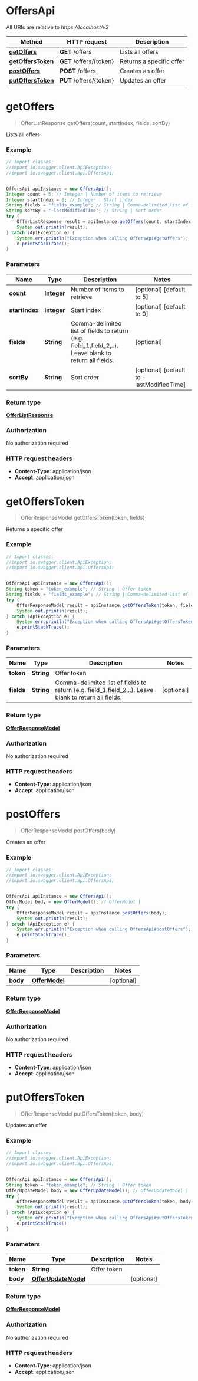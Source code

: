 # OffersApi

All URIs are relative to *https://localhost/v3*

Method | HTTP request | Description
------------- | ------------- | -------------
[**getOffers**](OffersApi.md#getOffers) | **GET** /offers | Lists all offers
[**getOffersToken**](OffersApi.md#getOffersToken) | **GET** /offers/{token} | Returns a specific offer
[**postOffers**](OffersApi.md#postOffers) | **POST** /offers | Creates an offer
[**putOffersToken**](OffersApi.md#putOffersToken) | **PUT** /offers/{token} | Updates an offer


<a name="getOffers"></a>
# **getOffers**
> OfferListResponse getOffers(count, startIndex, fields, sortBy)

Lists all offers



### Example
```java
// Import classes:
//import io.swagger.client.ApiException;
//import io.swagger.client.api.OffersApi;


OffersApi apiInstance = new OffersApi();
Integer count = 5; // Integer | Number of items to retrieve
Integer startIndex = 0; // Integer | Start index
String fields = "fields_example"; // String | Comma-delimited list of fields to return (e.g. field_1,field_2,..). Leave blank to return all fields.
String sortBy = "-lastModifiedTime"; // String | Sort order
try {
    OfferListResponse result = apiInstance.getOffers(count, startIndex, fields, sortBy);
    System.out.println(result);
} catch (ApiException e) {
    System.err.println("Exception when calling OffersApi#getOffers");
    e.printStackTrace();
}
```

### Parameters

Name | Type | Description  | Notes
------------- | ------------- | ------------- | -------------
 **count** | **Integer**| Number of items to retrieve | [optional] [default to 5]
 **startIndex** | **Integer**| Start index | [optional] [default to 0]
 **fields** | **String**| Comma-delimited list of fields to return (e.g. field_1,field_2,..). Leave blank to return all fields. | [optional]
 **sortBy** | **String**| Sort order | [optional] [default to -lastModifiedTime]

### Return type

[**OfferListResponse**](OfferListResponse.md)

### Authorization

No authorization required

### HTTP request headers

 - **Content-Type**: application/json
 - **Accept**: application/json

<a name="getOffersToken"></a>
# **getOffersToken**
> OfferResponseModel getOffersToken(token, fields)

Returns a specific offer



### Example
```java
// Import classes:
//import io.swagger.client.ApiException;
//import io.swagger.client.api.OffersApi;


OffersApi apiInstance = new OffersApi();
String token = "token_example"; // String | Offer token
String fields = "fields_example"; // String | Comma-delimited list of fields to return (e.g. field_1,field_2,..). Leave blank to return all fields.
try {
    OfferResponseModel result = apiInstance.getOffersToken(token, fields);
    System.out.println(result);
} catch (ApiException e) {
    System.err.println("Exception when calling OffersApi#getOffersToken");
    e.printStackTrace();
}
```

### Parameters

Name | Type | Description  | Notes
------------- | ------------- | ------------- | -------------
 **token** | **String**| Offer token |
 **fields** | **String**| Comma-delimited list of fields to return (e.g. field_1,field_2,..). Leave blank to return all fields. | [optional]

### Return type

[**OfferResponseModel**](OfferResponseModel.md)

### Authorization

No authorization required

### HTTP request headers

 - **Content-Type**: application/json
 - **Accept**: application/json

<a name="postOffers"></a>
# **postOffers**
> OfferResponseModel postOffers(body)

Creates an offer



### Example
```java
// Import classes:
//import io.swagger.client.ApiException;
//import io.swagger.client.api.OffersApi;


OffersApi apiInstance = new OffersApi();
OfferModel body = new OfferModel(); // OfferModel | 
try {
    OfferResponseModel result = apiInstance.postOffers(body);
    System.out.println(result);
} catch (ApiException e) {
    System.err.println("Exception when calling OffersApi#postOffers");
    e.printStackTrace();
}
```

### Parameters

Name | Type | Description  | Notes
------------- | ------------- | ------------- | -------------
 **body** | [**OfferModel**](OfferModel.md)|  | [optional]

### Return type

[**OfferResponseModel**](OfferResponseModel.md)

### Authorization

No authorization required

### HTTP request headers

 - **Content-Type**: application/json
 - **Accept**: application/json

<a name="putOffersToken"></a>
# **putOffersToken**
> OfferResponseModel putOffersToken(token, body)

Updates an offer



### Example
```java
// Import classes:
//import io.swagger.client.ApiException;
//import io.swagger.client.api.OffersApi;


OffersApi apiInstance = new OffersApi();
String token = "token_example"; // String | Offer token
OfferUpdateModel body = new OfferUpdateModel(); // OfferUpdateModel | 
try {
    OfferResponseModel result = apiInstance.putOffersToken(token, body);
    System.out.println(result);
} catch (ApiException e) {
    System.err.println("Exception when calling OffersApi#putOffersToken");
    e.printStackTrace();
}
```

### Parameters

Name | Type | Description  | Notes
------------- | ------------- | ------------- | -------------
 **token** | **String**| Offer token |
 **body** | [**OfferUpdateModel**](OfferUpdateModel.md)|  | [optional]

### Return type

[**OfferResponseModel**](OfferResponseModel.md)

### Authorization

No authorization required

### HTTP request headers

 - **Content-Type**: application/json
 - **Accept**: application/json

